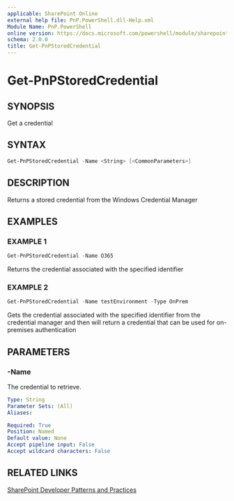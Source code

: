 ```yaml
---
applicable: SharePoint Online
external help file: PnP.PowerShell.dll-Help.xml
Module Name: PnP.PowerShell
online version: https://docs.microsoft.com/powershell/module/sharepoint-pnp/get-pnpstoredcredential
schema: 2.0.0
title: Get-PnPStoredCredential
---
```


# Get-PnPStoredCredential

## SYNOPSIS
Get a credential

## SYNTAX

```powershell
Get-PnPStoredCredential -Name <String> [<CommonParameters>]
```

## DESCRIPTION
Returns a stored credential from the Windows Credential Manager

## EXAMPLES

### EXAMPLE 1
```powershell
Get-PnPStoredCredential -Name O365
```

Returns the credential associated with the specified identifier

### EXAMPLE 2
```powershell
Get-PnPStoredCredential -Name testEnvironment -Type OnPrem
```

Gets the credential associated with the specified identifier from the credential manager and then will return a credential that can be used for on-premises authentication

## PARAMETERS

### -Name
The credential to retrieve.

```yaml
Type: String
Parameter Sets: (All)
Aliases:

Required: True
Position: Named
Default value: None
Accept pipeline input: False
Accept wildcard characters: False
```

## RELATED LINKS

[SharePoint Developer Patterns and Practices](https://aka.ms/sppnp)